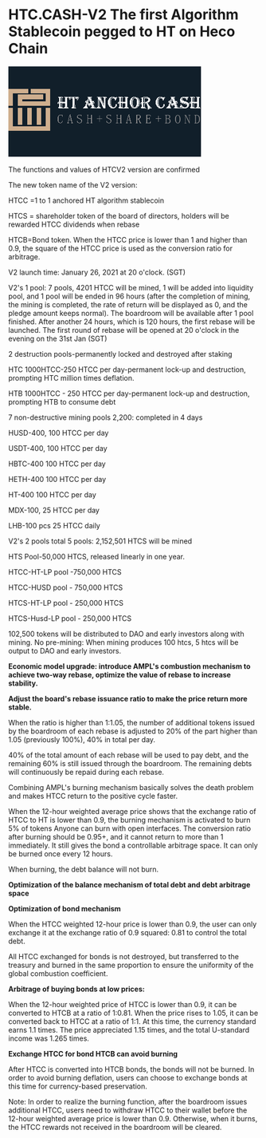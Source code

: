 # HTC.CASH-V2 The first Algorithm Stablecoin pegged to HT on Heco Chain

![Background Image](./assets/htc.png)



The functions and values of HTCV2 version are confirmed

The new token name of the V2 version:

HTCC =1 to 1 anchored HT algorithm stablecoin

HTCS = shareholder token of the board of directors, holders will be rewarded HTCC dividends when rebase

HTCB=Bond token. When the HTCC price is lower than 1 and higher than 0.9, the square of the HTCC price is used as the conversion ratio for arbitrage.

V2 launch time: January 26, 2021 at 20 o'clock. (SGT)

 

V2's 1 pool: 7 pools, 4201 HTCC will be mined, 1 will be added into liquidity pool, and 1 pool will be ended in 96 hours (after the completion of mining, the mining is completed, the rate of return will be displayed as 0, and the pledge amount keeps normal). The boardroom will be available after 1 pool finished. After another 24 hours, which is 120 hours, the first rebase will be launched. The first round of rebase will be opened at 20 o'clock in the evening on the 31st Jan (SGT)

 

2 destruction pools-permanently locked and destroyed after staking

HTC 1000HTCC-250 HTCC per day-permanent lock-up and destruction, prompting HTC million times deflation.

HTB 1000HTCC - 250 HTCC per day-permanent lock-up and destruction, prompting HTB to consume debt

 

7 non-destructive mining pools 2,200: completed in 4 days

HUSD-400, 100 HTCC per day

USDT-400, 100 HTCC per day

HBTC-400 100 HTCC per day

HETH-400 100 HTCC per day

HT-400 100 HTCC per day

MDX-100, 25 HTCC per day

LHB-100 pcs 25 HTCC daily

 

V2's 2 pools total 5 pools: 2,152,501 HTCS will be mined

HTS Pool-50,000 HTCS, released linearly in one year.

HTCC-HT-LP pool -750,000 HTCS

HTCC-HUSD pool - 750,000 HTCS

HTCS-HT-LP pool - 250,000 HTCS

HTCS-Husd-LP pool - 250,000 HTCS

102,500 tokens will be distributed to DAO and early investors along with mining. No pre-mining: When mining produces 100 htcs, 5 htcs will be output to DAO and early investors.

 

**Economic model upgrade: introduce AMPL's combustion mechanism to achieve two-way rebase, optimize the value of rebase to increase stability.**

**Adjust the board's rebase issuance ratio to make the price return more stable.**

 

When the ratio is higher than 1:1.05, the number of additional tokens issued by the boardroom of each rebase is adjusted to 20% of the part higher than 1.05 (previously 100%), 40% in total per day.

 

40% of the total amount of each rebase will be used to pay debt, and the remaining 60% is still issued through the boardroom. The remaining debts will continuously be repaid during each rebase.

 

Combining AMPL's burning mechanism basically solves the death problem and makes HTCC return to the positive cycle faster.

 

When the 12-hour weighted average price shows that the exchange ratio of HTCC to HT is lower than 0.9, the burning mechanism is activated to burn 5% of tokens Anyone can burn with open interfaces. The conversion ratio after burning should be 0.95+, and it cannot return to more than 1 immediately. It still gives the bond a controllable arbitrage space. It can only be burned once every 12 hours.

 

When burning, the debt balance will not burn.

 

**Optimization of the balance mechanism of total debt and debt arbitrage space**

**Optimization of bond mechanism**

 

When the HTCC weighted 12-hour price is lower than 0.9, the user can only exchange it at the exchange ratio of 0.9 squared: 0.81 to control the total debt.

All HTCC exchanged for bonds is not destroyed, but transferred to the treasury and burned in the same proportion to ensure the uniformity of the global combustion coefficient.

 

**Arbitrage of buying bonds at low prices:**

When the 12-hour weighted price of HTCC is lower than 0.9, it can be converted to HTCB at a ratio of 1:0.81. When the price rises to 1.05, it can be converted back to HTCC at a ratio of 1:1. At this time, the currency standard earns 1.1 times. The price appreciated 1.15 times, and the total U-standard income was 1.265 times.

 

**Exchange HTCC for bond HTCB can avoid burning**

After HTCC is converted into HTCB bonds, the bonds will not be burned. In order to avoid burning deflation, users can choose to exchange bonds at this time for currency-based preservation.

 

Note: In order to realize the burning function, after the boardroom issues additional HTCC, users need to withdraw HTCC to their wallet before the 12-hour weighted average price is lower than 0.9. Otherwise, when it burns, the HTCC rewards not received in the boardroom will be cleared.